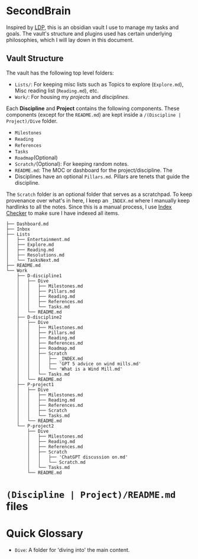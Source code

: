 # SecondBrain
Inspired by [LDP](https://youtu.be/XTwDhiDGk50?si=-96yj4ElEUdxGF_n), this is an obsidian vault I use to manage my tasks and goals. The vault's structure and plugins used has certain underlying philosophies, which I will lay down in this document.
## Vault Structure
The vault has the following top level folders:
- `Lists/`: For keeping misc lists such as Topics to explore (`Explore.md`), Misc reading list (`Reading.md`), etc.
- `Work/`: For housing my *projects* and *disciplines*.

Each **Discipline** and **Project** contains the following components. These components (except for the `README.md`) are kept inside a `/(Discipline | Project)/Dive` folder.
- `Milestones`
- `Reading`
- `References`
- `Tasks`
- `Roadmap`(Optional)
- `Scratch/`(Optional): For keeping random notes.
- `README.md`: The MOC or dashboard for the project/discipline. The 
- Disciplines have an optional `Pillars.md`. Pillars are tenets that guide the discipline.

The `Scratch` folder is an optional folder that serves as a scratchpad. To keep provenance over what's in here, I keep an  `_INDEX.md` where I manually keep hardlinks to all the notes. Since this is a manual process, I use [Index Checker](https://forum.obsidian.md/t/plugin-index-checker-unopinionated-moc-index-maintainer-canvas-index-support/79032/1) to make sure I have indexed all items.


```
├── Dashboard.md
├── Inbox
├── Lists
│   ├── Entertainment.md
│   ├── Explore.md
│   ├── Reading.md
│   ├── Resolutions.md
│   └── TasksNext.md
├── README.md
└── Work
    ├── D-discipline1
    │   ├── Dive
    │   │   ├── Milestones.md
    │   │   ├── Pillars.md
    │   │   ├── Reading.md
    │   │   ├── References.md
    │   │   └── Tasks.md
    │   └── README.md
    ├── D-discipline2
    │   ├── Dive
    │   │   ├── Milestones.md
    │   │   ├── Pillars.md
    │   │   ├── Reading.md
    │   │   ├── References.md
    │   │   ├── Roadmap.md
    │   │   ├── Scratch
    │   │   │   ├── _INDEX.md
    │   │   │   ├── 'GPT 5 advice on wind mills.md'
    │   │   │   └── 'What is a Wind Mill.md'
    │   │   └── Tasks.md
    │   └── README.md
    ├── P-project1
    │   ├── Dive
    │   │   ├── Milestones.md
    │   │   ├── Reading.md
    │   │   ├── References.md
    │   │   ├── Scratch
    │   │   └── Tasks.md
    │   └── README.md
    └── P-project2
        ├── Dive
        │   ├── Milestones.md
        │   ├── Reading.md
        │   ├── References.md
        │   ├── Scratch
        │   │   ├── 'ChatGPT discussion on.md'
        │   │   └── Scratch.md
        │   └── Tasks.md
        └── README.md
```
# `(Discipline | Project)/README.md` files

# Quick Glossary
- `Dive`: A folder for 'diving into' the main content. 